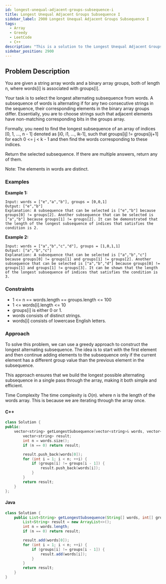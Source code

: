 ```yaml
---
id: longest-unequal-adjacent-groups-subsequence-i
title: Longest Unequal Adjacent Groups Subsequence I
sidebar_label: 2900 Longest Unequal Adjacent Groups Subsequence I
tags:
  - Array
  - Greedy
  - LeetCode
  - C++
description: "This is a solution to the Longest Unequal Adjacent Groups Subsequence I problem on LeetCode."
sidebar_position: 2900
---
```


## Problem Description

You are given a string array words and a binary array groups, both of length n, where words[i] is associated with groups[i].

Your task is to select the longest alternating subsequence from words. A subsequence of words is alternating if for any two consecutive strings in the sequence, their corresponding elements in the binary array groups differ. Essentially, you are to choose strings such that adjacent elements have non-matching corresponding bits in the groups array.

Formally, you need to find the longest subsequence of an array of indices [0, 1, ..., n - 1] denoted as [i0, i1, ..., ik-1], such that groups[ij] != groups[ij+1] for each 0 <= j < k - 1 and then find the words corresponding to these indices.

Return the selected subsequence. If there are multiple answers, return any of them.

Note: The elements in words are distinct.

### Examples

**Example 1:**

```
Input: words = ["e","a","b"], groups = [0,0,1]
Output: ["e","b"]
Explanation: A subsequence that can be selected is ["e","b"] because groups[0] != groups[2]. Another subsequence that can be selected is ["a","b"] because groups[1] != groups[2]. It can be demonstrated that the length of the longest subsequence of indices that satisfies the condition is 2.

```

**Example 2:**

```
Input: words = ["a","b","c","d"], groups = [1,0,1,1]
Output: ["a","b","c"]
Explanation: A subsequence that can be selected is ["a","b","c"] because groups[0] != groups[1] and groups[1] != groups[2]. Another subsequence that can be selected is ["a","b","d"] because groups[0] != groups[1] and groups[1] != groups[3]. It can be shown that the length of the longest subsequence of indices that satisfies the condition is 3.

```

### Constraints

- 1 <= n == words.length == groups.length <= 100
- 1 <= words[i].length <= 10
- groups[i] is either 0 or 1.
- words consists of distinct strings.
- words[i] consists of lowercase English letters.

### Approach

To solve this problem, we can use a greedy approach to construct the longest alternating subsequence. The idea is to start with the first element and then continue adding elements to the subsequence only if the current element has a different group value than the previous element in the subsequence.

This approach ensures that we build the longest possible alternating subsequence in a single pass through the array, making it both simple and efficient.

Time Complexity
The time complexity is $O(n)$. where n is the length of the words array. This is because we are iterating through the array once.

#### C++

```cpp
class Solution {
public:
    vector<string> getLongestSubsequence(vector<string>& words, vector<int>& groups) {
        vector<string> result;
        int n = words.size();
        if (n == 0) return result;

        result.push_back(words[0]);
        for (int i = 1; i < n; ++i) {
            if (groups[i] != groups[i - 1]) {
                result.push_back(words[i]);
            }
        }
        return result;
    }
};
```

#### Java

```java
class Solution {
    public List<String> getLongestSubsequence(String[] words, int[] groups) {
        List<String> result = new ArrayList<>();
        int n = words.length;
        if (n == 0) return result;

        result.add(words[0]);
        for (int i = 1; i < n; ++i) {
            if (groups[i] != groups[i - 1]) {
                result.add(words[i]);
            }
        }
        return result;
    }
}
```
